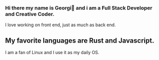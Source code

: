 ### Hi there my name is Georgi👋 and i am a Full Stack Developer and Creative Coder. 
I love working on front end, just as much as back end.

My favorite languages are **Rust** and **Javascript**.
----------
I am a fan of Linux and I use it as my daily OS.
